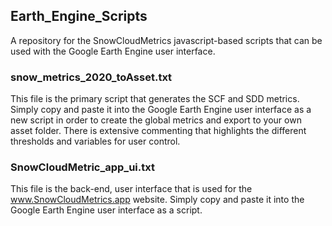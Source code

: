 ## Earth_Engine_Scripts
A repository for the SnowCloudMetrics javascript-based scripts that can be used with the Google Earth Engine user interface.

### snow_metrics_2020_toAsset.txt
This file is the primary script that generates the SCF and SDD metrics. 
Simply copy and paste it into the Google Earth Engine user interface as a new script in order to create the global metrics and export to your own asset folder.
There is extensive commenting that highlights the different thresholds and variables for user control.

### SnowCloudMetric_app_ui.txt
This file is the back-end, user interface that is used for the www.SnowCloudMetrics.app website.
Simply copy and paste it into the Google Earth Engine user interface as a script.

